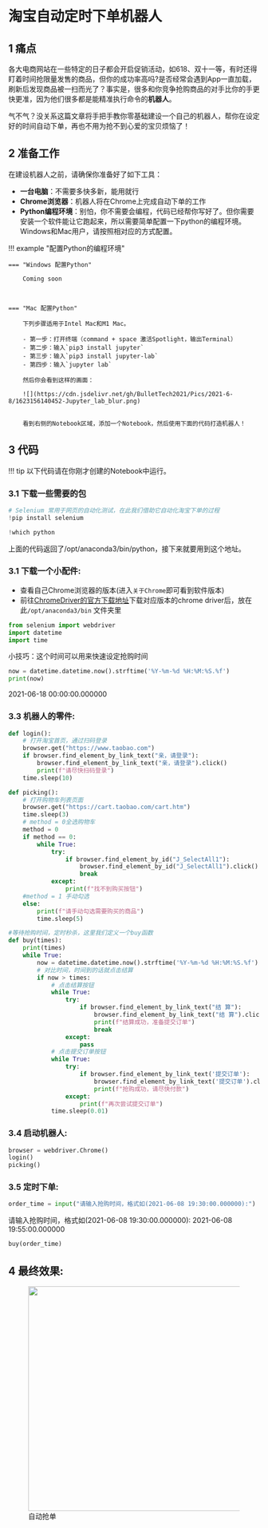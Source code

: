 # 淘宝自动定时下单机器人

## 1 痛点

各大电商网站在一些特定的日子都会开启促销活动，如618、双十一等，有时还得盯着时间抢限量发售的商品，但你的成功率高吗?是否经常会遇到App一直加载，刷新后发现商品被一扫而光了？事实是，很多和你竞争抢购商品的对手比你的手更快更准，因为他们很多都是能精准执行命令的**机器人**。

气不气？没关系这篇文章将手把手教你零基础建设一个自己的机器人，帮你在设定好的时间自动下单，再也不用为抢不到心爱的宝贝烦恼了！

## 2 准备工作

在建设机器人之前，请确保你准备好了如下工具：

- **一台电脑**：不需要多快多新，能用就行
- **Chrome浏览器**：机器人将在Chrome上完成自动下单的工作
- **Python编程环境**：别怕，你不需要会编程，代码已经帮你写好了。但你需要安装一个软件能让它跑起来，所以需要简单配置一下python的编程环境。Windows和Mac用户，请按照相对应的方式配置。

!!! example "配置Python的编程环境"

    === "Windows 配置Python"

        Coming soon

        

    === "Mac 配置Python"
        
        下列步骤适用于Intel Mac和M1 Mac。
        
        - 第一步：打开终端（command + space 激活Spotlight，输出Terminal）
        - 第二步：输入`pip3 install jupyter`
        - 第三步：输入`pip3 install jupyter-lab`
        - 第四步：输入`jupyter lab`
        
        然后你会看到这样的画面：
        
        ![](https://cdn.jsdelivr.net/gh/BulletTech2021/Pics/2021-6-8/1623156140452-Jupyter_lab_blur.png)
          
        
        看到右侧的Notebook区域，添加一个Notebook，然后使用下面的代码打造机器人！
        


## 3 代码

!!! tip
    以下代码请在你刚才创建的Notebook中运行。

### 3.1 下载一些需要的包

```python
# Selenium 常用于网页的自动化测试，在此我们借助它自动化淘宝下单的过程
!pip install selenium
```

```python
!which python
```
上面的代码返回了/opt/anaconda3/bin/python，接下来就要用到这个地址。

### 3.1 下载一个小配件: 
- 查看自己Chrome浏览器的版本(进入`关于Chrome`即可看到软件版本)
- 前往[ChromeDriver的官方下载地址](https://chromedriver.storage.googleapis.com/index.html)下载对应版本的chrome driver后，放在此```/opt/anaconda3/bin``` 文件夹里


```python
from selenium import webdriver
import datetime
import time
```

小技巧：这个时间可以用来快速设定抢购时间


```python
now = datetime.datetime.now().strftime('%Y-%m-%d %H:%M:%S.%f')
print(now)
```

2021-06-18 00:00:00.000000

### 3.3 机器人的零件: 

```python
def login():
    # 打开淘宝首页，通过扫码登录
    browser.get("https://www.taobao.com")
    if browser.find_element_by_link_text("亲，请登录"):
        browser.find_element_by_link_text("亲，请登录").click()
        print(f"请尽快扫码登录")
    time.sleep(10)
```

```python
def picking():
    # 打开购物车列表页面
    browser.get("https://cart.taobao.com/cart.htm")
    time.sleep(3)
    # method = 0全选购物车
    method = 0
    if method == 0:
        while True:
            try:
                if browser.find_element_by_id("J_SelectAll1"):
                    browser.find_element_by_id("J_SelectAll1").click()
                    break
            except:
                print(f"找不到购买按钮")
    #method = 1 手动勾选
    else:
        print(f"请手动勾选需要购买的商品")
        time.sleep(5)
```


```python
#等待抢购时间，定时秒杀，这里我们定义一个buy函数
def buy(times):
    print(times)
    while True:
        now = datetime.datetime.now().strftime('%Y-%m-%d %H:%M:%S.%f')
        # 对比时间，时间到的话就点击结算
        if now > times:
            # 点击结算按钮
            while True:
                try:
                    if browser.find_element_by_link_text("结 算"):
                        browser.find_element_by_link_text("结 算").click()
                        print(f"结算成功，准备提交订单")
                        break
                except:
                    pass
            # 点击提交订单按钮
            while True:
                try:
                    if browser.find_element_by_link_text('提交订单'):
                        browser.find_element_by_link_text('提交订单').click()
                        print(f"抢购成功，请尽快付款")
                except:
                    print(f"再次尝试提交订单")
            time.sleep(0.01)
```


### 3.4 启动机器人: 

```python
browser = webdriver.Chrome()
login()
picking()
```

### 3.5 定时下单: 

```python
order_time = input("请输入抢购时间，格式如(2021-06-08 19:30:00.000000):")
```

请输入抢购时间，格式如(2021-06-08 19:30:00.000000): 2021-06-08 19:55:00.000000

```python
buy(order_time)
```

## 4 最终效果: 

<figure>
  <img src="https://cdn.jsdelivr.net/gh/BulletTech2021/Pics/2021-6-8/1623156140452-Jupyter_lab_blur.png" width="450" />
  <figcaption>自动抢单</figcaption>
</figure>
